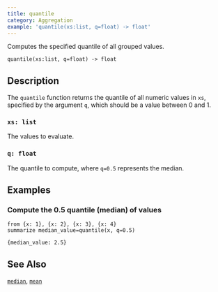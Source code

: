 ```yaml
---
title: quantile
category: Aggregation
example: 'quantile(xs:list, q=float) -> float'
---
```



Computes the specified quantile of all grouped values.

```tql
quantile(xs:list, q=float) -> float
```

## Description

The `quantile` function returns the quantile of all numeric values in `xs`,
specified by the argument `q`, which should be a value between 0 and 1.

### `xs: list`

The values to evaluate.

### `q: float`

The quantile to compute, where `q=0.5` represents the median.

## Examples

### Compute the 0.5 quantile (median) of values

```tql
from {x: 1}, {x: 2}, {x: 3}, {x: 4}
summarize median_value=quantile(x, q=0.5)
```

```tql
{median_value: 2.5}
```

## See Also

[`median`](/reference/functions/median),
[`mean`](/reference/functions/mean)
